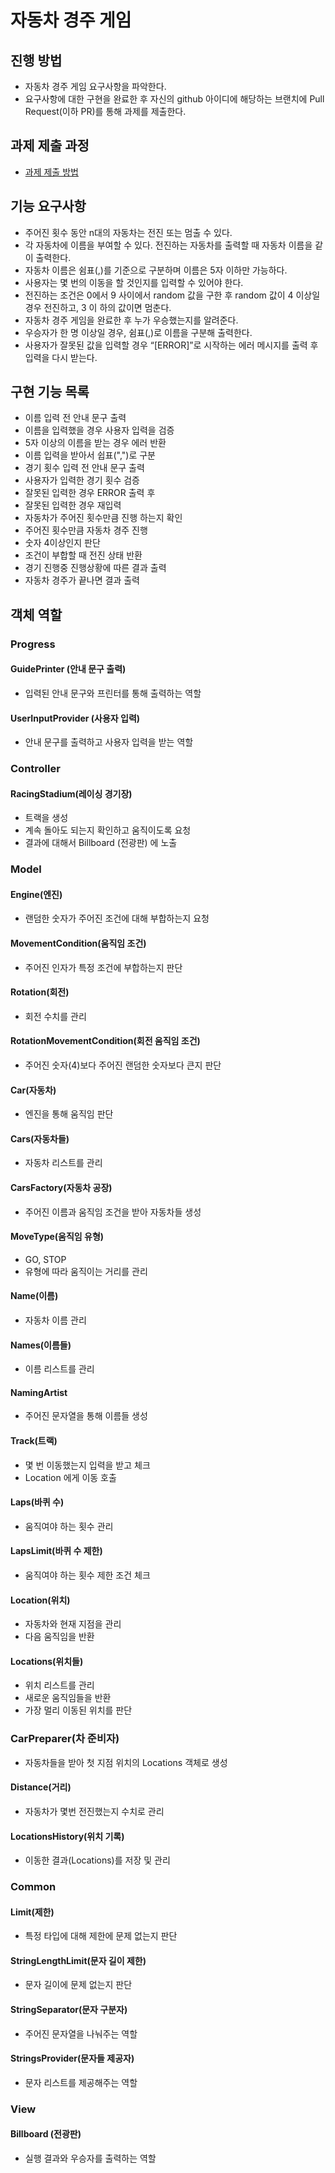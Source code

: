 # 자동차 경주 게임

## 진행 방법

* 자동차 경주 게임 요구사항을 파악한다.
* 요구사항에 대한 구현을 완료한 후 자신의 github 아이디에 해당하는 브랜치에 Pull Request(이하 PR)를 통해 과제를 제출한다.

## 과제 제출 과정

* [과제 제출 방법](https://github.com/next-step/nextstep-docs/tree/master/precourse)

## 기능 요구사항

- 주어진 횟수 동안 n대의 자동차는 전진 또는 멈출 수 있다.
- 각 자동차에 이름을 부여할 수 있다. 전진하는 자동차를 출력할 때 자동차 이름을 같이 출력한다.
- 자동차 이름은 쉼표(,)를 기준으로 구분하며 이름은 5자 이하만 가능하다.
- 사용자는 몇 번의 이동을 할 것인지를 입력할 수 있어야 한다.
- 전진하는 조건은 0에서 9 사이에서 random 값을 구한 후 random 값이 4 이상일 경우 전진하고, 3 이 하의 값이면 멈춘다.
- 자동차 경주 게임을 완료한 후 누가 우승했는지를 알려준다.
- 우승자가 한 명 이상일 경우, 쉼표(,)로 이름을 구분해 출력한다.
- 사용자가 잘못된 값을 입력할 경우 “[ERROR]”로 시작하는 에러 메시지를 출력 후 입력을 다시 받는다.

## 구현 기능 목록

- 이름 입력 전 안내 문구 출력
- 이름을 입력했을 경우 사용자 입력을 검증
- 5자 이상의 이름을 받는 경우 에러 반환
- 이름 입력을 받아서 쉽표(",")로 구분
- 경기 횟수 입력 전 안내 문구 출력
- 사용자가 입력한 경기 횟수 검증
- 잘못된 입력한 경우 ERROR 출력 후
- 잘못된 입력한 경우 재입력
- 자동차가 주어진 횟수만큼 진행 하는지 확인
- 주어진 횟수만큼 자동차 경주 진행
- 숫자 4이상인지 판단
- 조건이 부합할 때 전진 상태 반환
- 경기 진행중 진행상황에 따른 결과 출력
- 자동차 경주가 끝나면 결과 출력

## 객체 역할

### Progress

#### GuidePrinter (안내 문구 출력)

- 입력된 안내 문구와 프린터를 통해 출력하는 역할

#### UserInputProvider (사용자 입력)

- 안내 문구를 출력하고 사용자 입력을 받는 역할

### Controller

#### RacingStadium(레이싱 경기장)

- 트랙을 생성
- 계속 돌아도 되는지 확인하고 움직이도록 요청
- 결과에 대해서 Billboard (전광판) 에 노출

### Model

#### Engine(엔진)

- 랜덤한 숫자가 주어진 조건에 대해 부합하는지 요청

#### MovementCondition(움직임 조건)

- 주어진 인자가 특정 조건에 부합하는지 판단

#### Rotation(회전)

- 회전 수치를 관리

#### RotationMovementCondition(회전 움직임 조건)

- 주어진 숫자(4)보다 주어진 랜덤한 숫자보다 큰지 판단

#### Car(자동차)

- 엔진을 통해 움직임 판단

#### Cars(자동차들)

- 자동차 리스트를 관리

#### CarsFactory(자동차 공장)

- 주어진 이름과 움직임 조건을 받아 자동차들 생성

#### MoveType(움직임 유형)

- GO, STOP
- 유형에 따라 움직이는 거리를 관리

#### Name(이름)

- 자동차 이름 관리

#### Names(이름들)

- 이름 리스트를 관리

#### NamingArtist

- 주어진 문자열을 통해 이름들 생성

#### Track(트랙)

- 몇 번 이동했는지 입력을 받고 체크
- Location 에게 이동 호출

#### Laps(바퀴 수)

- 움직여야 하는 횟수 관리

#### LapsLimit(바퀴 수 제한)

- 움직여야 하는 횟수 제한 조건 체크

#### Location(위치)

- 자동차와 현재 지점을 관리
- 다음 움직임을 반환

#### Locations(위치들)

- 위치 리스트를 관리
- 새로운 움직임들을 반환
- 가장 멀리 이동된 위치를 판단

### CarPreparer(차 준비자)

- 자동차들을 받아 첫 지점 위치의 Locations 객체로 생성

#### Distance(거리)

- 자동차가 몇번 전진했는지 수치로 관리

#### LocationsHistory(위치 기록)

- 이동한 결과(Locations)를 저장 및 관리

### Common

#### Limit(제한)

- 특정 타입에 대해 제한에 문제 없는지 판단

#### StringLengthLimit(문자 길이 제한)

- 문자 길이에 문제 없는지 판단

#### StringSeparator(문자 구분자)

- 주어진 문자열을 나눠주는 역할

#### StringsProvider(문자들 제공자)

- 문자 리스트를 제공해주는 역할

### View

#### Billboard (전광판)

- 실행 결과와 우승자를 출력하는 역할
